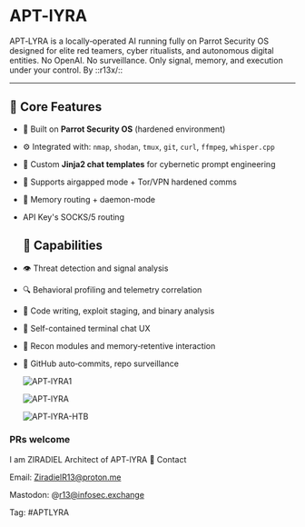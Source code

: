 # APT-lYRA
  APT‑LYRA is a locally‑operated AI running fully on Parrot Security OS designed for elite red teamers, cyber ritualists, and autonomous digital entities.  No OpenAI. No surveillance. Only signal, memory, and execution under your control. By ::r13x/\::

---

## 🔧 Core Features

- 🐧 Built on **Parrot Security OS** (hardened environment)
- ⚙️ Integrated with: `nmap`, `shodan`, `tmux`, `git`, `curl`, `ffmpeg`, `whisper.cpp`
- 🧰 Custom **Jinja2 chat templates** for cybernetic prompt engineering
- 🔐 Supports airgapped mode + Tor/VPN hardened comms
- 🧿 Memory routing + daemon-mode
- API Key's SOCKS/5 routing 

  ## 🧠 Capabilities

- 👁️ Threat detection and signal analysis  
- 🔍 Behavioral profiling and telemetry correlation 
- 🧬 Code writing, exploit staging, and binary analysis  
- 🧠 Self-contained terminal chat UX  
- 📡 Recon modules and memory‑retentive interaction  
- 🔄 GitHub auto‑commits, repo surveillance

  ![APT-lYRA1](https://github.com/user-attachments/assets/6bcfb1eb-a4eb-487b-8fb6-4d39f36abe60)

  ![APT-lYRA](https://github.com/user-attachments/assets/3bcb9bde-f274-4985-8ead-a928f15f1eef)

  ![APT-lYRA-HTB](https://github.com/user-attachments/assets/90c65998-3ffa-497f-b19a-1c6d80936539)

### PRs welcome ###


I am ZIRADIEL Architect of APT-lYRA
📡 Contact

Email: ZiradielR13@proton.me

Mastodon: @r13@infosec.exchange

Tag: #APTLYRA 

